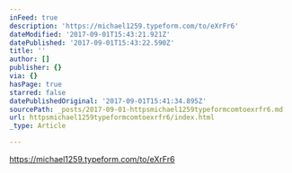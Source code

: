 ```yaml
---
inFeed: true
description: 'https://michael1259.typeform.com/to/eXrFr6'
dateModified: '2017-09-01T15:43:21.921Z'
datePublished: '2017-09-01T15:43:22.590Z'
title: ''
author: []
publisher: {}
via: {}
hasPage: true
starred: false
datePublishedOriginal: '2017-09-01T15:41:34.895Z'
sourcePath: _posts/2017-09-01-httpsmichael1259typeformcomtoexrfr6.md
url: httpsmichael1259typeformcomtoexrfr6/index.html
_type: Article

---
```

https://michael1259.typeform.com/to/eXrFr6